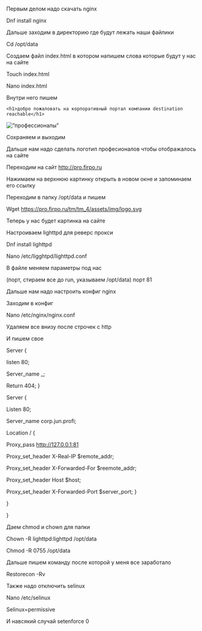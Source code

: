 Первым делом надо скачать nginx

Dnf install nginx

Дальше заходим в директорию где будут лежать наши файлики

Cd /opt/data

Создаем файл index.html в котором напишем слова которые будут у нас на сайте

Touch index.html

Nano index.html

Внутри него пишем 

<meta charset=”utf-8”>

<html>

	<h1>добро пожаловать на корпоративный портал компании destination reachable</h1>
 <img sr
	 c=”logo.svg” alt=”профессионалы”>
</html>


Сохраняем и выходим

Дальше нам надо сделать логотип професионалов чтобы отображалось на сайте

Переходим на сайт http://pro.firpo.ru

Нажимаем на верхнюю картинку открыть в новом окне и запоминаем его ссылку

Переходим в папку /opt/data и пишем

Wget https://pro.firpo.ru/tm/tm_4/assets/img/logo.svg

Теперь у нас будет картинка на сайте

Настроиваем lighttpd для реверс прокси

Dnf install lighttpd

Nano /etc/ligghtpd/lighttpd.conf

В файле меняем параметры под нас

(порт, стираем все до run, указываем /opt/data) порт 81

Дальше нам надо настроить конфиг nginx

Заходим в конфиг 

Nano /etc/nginx/nginx.conf

Удаляем все внизу после строчек с http

И пишем свое

Server {

 listen 80;

 Server_name _;

 Return 404;
}




Server {

 Listen 80;

 Server_name corp.jun.profi;

Location / {

 Proxy_pass http://127.0.0.1:81

 Proxy_set_header X-Real-IP $remote_addr;

 Proxy_set_header X-Forwarded-For $reemote_addr;

 Proxy_set_header Host $host;

 Proxy_set_header X-Forwarded-Port $server_port;
}


}

}

Даем chmod и chown для папки

Chown -R lighttpd:lighttpd /opt/data

Chmod -R 0755 /opt/data

Дальше пишем команду после которой у меня все заработало

Restorecon -Rv 

Также надо отключить selinux

Nano /etc/selinux

Selinux=permissive

И навсякий случай setenforce 0


